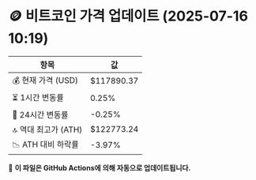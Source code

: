 # 🪙 비트코인 가격 업데이트 (2025-07-16 10:19)

| 항목                | 값 |
|--------------------|----------------|
| 💰 현재 가격 (USD) | $117890.37 |
| ⏳ 1시간 변동률    | 0.25% |
| 📆 24시간 변동률   | -0.25% |
| 🔝 역대 최고가 (ATH) | $122773.24 |
| 📉 ATH 대비 하락률 | -3.97% |

🔄 **이 파일은 GitHub Actions에 의해 자동으로 업데이트됩니다.**
